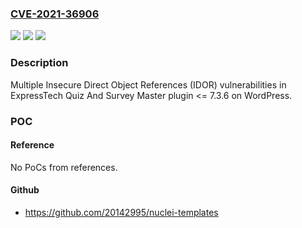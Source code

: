 ### [CVE-2021-36906](https://cve.mitre.org/cgi-bin/cvename.cgi?name=CVE-2021-36906)
![](https://img.shields.io/static/v1?label=Product&message=Quiz%20And%20Survey%20Master%20(WordPress%20plugin)&color=blue)
![](https://img.shields.io/static/v1?label=Version&message=%3D%20%3C%3D%207.3.6%20&color=brighgreen)
![](https://img.shields.io/static/v1?label=Vulnerability&message=Insecure%20Direct%20Object%20References%20(IDOR)&color=brighgreen)

### Description

Multiple Insecure Direct Object References (IDOR) vulnerabilities in ExpressTech Quiz And Survey Master plugin <= 7.3.6 on WordPress.

### POC

#### Reference
No PoCs from references.

#### Github
- https://github.com/20142995/nuclei-templates

